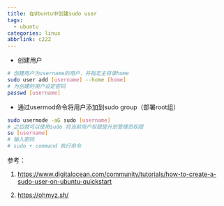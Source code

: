 ```yaml
---
title: 在Ubuntu中创建sudo user
tags:
  - ubuntu
categories: linux
abbrlink: c222
---
```

* 创建用户
```sh
# 创建用户为username的用户，并指定主目录home
sudo user add [username] --home [home]
# 为创建的用户设定密码
passwd [username]
```
* 通过usermod命令将用户添加到sudo group（部署root组）
```sh
sudo usermode -aG sudo [username]
# 之后就可以使用sudo 将当前用户权限提升到管理员权限
su [username]
# 输入密码
# sudo + command 执行命令
```
参考：
1. https://www.digitalocean.com/community/tutorials/how-to-create-a-sudo-user-on-ubuntu-quickstart

2. https://ohmyz.sh/
